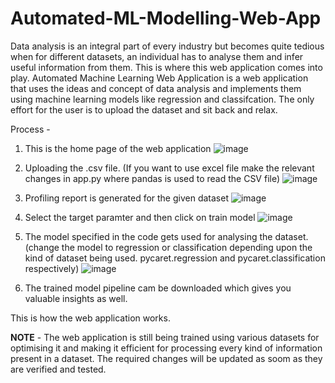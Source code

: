 # Automated-ML-Modelling-Web-App
Data analysis is an integral part of every industry but becomes quite tedious when for different datasets, an individual has to analyse them and infer useful information from them. This is where this web application comes into play. Automated Machine Learning Web Application is a web application that uses the ideas and concept of data analysis and implements them using machine learning models like regression and classifcation. The only effort for the user is to upload the dataset and sit back and relax. 

Process - 
1. This is the home page of the web application
![image](https://github.com/anujnaruka02/Automated-ML-Modelling-Web-App/assets/73575537/56e37096-6f12-4dd5-b68e-0cfe983f921a)

2. Uploading the .csv file. (If you want to use excel file make the relevant changes in app.py where pandas is used to read the CSV file)
![image](https://github.com/anujnaruka02/Automated-ML-Modelling-Web-App/assets/73575537/c67be7e1-3b61-48bc-8a91-31263315476e)

3. Profiling report is generated for the given dataset
![image](https://github.com/anujnaruka02/Automated-ML-Modelling-Web-App/assets/73575537/e03a19ab-d3f6-43da-8dc9-1aac73214390)

4. Select the target paramter and then click on train model
![image](https://github.com/anujnaruka02/Automated-ML-Modelling-Web-App/assets/73575537/9dc3d7f8-f7a9-4016-9a24-85d866f271de)

5. The model specified in the code gets used for analysing the dataset. (change the model to regression or classification depending upon the kind of dataset being used. pycaret.regression and pycaret.classification respectively)
![image](https://github.com/anujnaruka02/Automated-ML-Modelling-Web-App/assets/73575537/78391092-0225-4ba6-affa-5a4dcec2fb27)

6. The trained model pipeline cam be downloaded which gives you valuable insights as well.

This is how the web application works.

**NOTE** - 
The web application is still being trained using various datasets for optimising it and making it efficient for processing every kind of information present in a dataset. The required changes will be updated as soom as they are verified and tested. 
